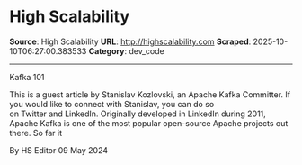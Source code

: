 # High Scalability

**Source**: High Scalability
**URL**: http://highscalability.com
**Scraped**: 2025-10-10T06:27:00.383533
**Category**: dev_code

---

Kafka 101

This is a guest article by Stanislav Kozlovski, an Apache Kafka Committer. If you would like to connect with Stanislav, you can do so on Twitter and LinkedIn. Originally developed in LinkedIn during 2011, Apache Kafka is one of the most popular open-source Apache projects out there. So far it

By HS Editor 09 May 2024
